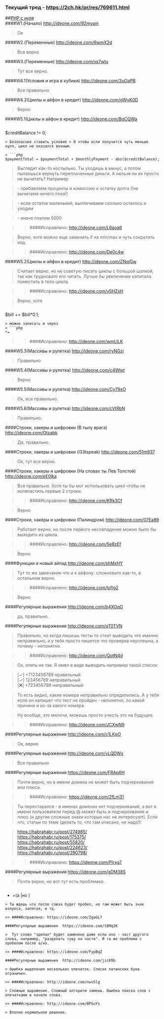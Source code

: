 ### Текущий тред - https://2ch.hk/pr/res/769611.html
##<a href="http://archive-ipq-co.narod.ru">PHP с нуля</a>  
####W1.(Начало) http://ideone.com/92myam

> Ок

####W2.(Переменные) http://ideone.com/6wmX2d
 
> Все верно

####W3.(Переменные) http://ideone.com/xs7wtu
 
> Тут все верно.

####W4.1(Условия и игра в кубики) http://ideone.com/2uOaPB
 
> Все правильно

####W4.2(Циклы и айфон в кредит) http://ideone.com/gWyK0D
 
> Верно

####W5.1(Циклы и айфон в кредит) http://ideone.com/BqCQWa

> ```php 
$creditBalance != 0;
```
> Безопаснее ставить условие > 0 чтобы если получится чуть меньше нуля, цикл не оказался вечным.

> ```php 
$paymentTotal = $paymentTotal + $monthlyPayment - abs($creditBalance);
```
> Выглядит как-то костыльно. Ты уходишь в минус, а потом пытаешься вернуть переплаченные деньги. А нельзя ли их просто не вычитать? Например 

> \- прибавляем проценты и комиссию к остатку долга (!не вычитаем ничего пока!) 

> \- если остаток маленький, выплачиваем сколько осталось и уходим 

> \- иначе платим 5000

>> ####Исправлено: http://ideone.com/L6aoa6

> Верно, хотя можно еще заменить if на min/max и чуть сократить код. 

>> ####Исправлено: http://ideone.com/De0c4w

####W5.2(Циклы и айфон в кредит) http://ideone.com/ZNqjGw

> Считает верно, но не советую писать циклы с большой шапкой, так как трудновато его читать. Лучше бы увеличение капитала поместить в тело цикла.

>> ####Исправлено: http://ideone.com/v5HZxH

> Верно, хотя 
> ```php 
$bill += $bill*0.1; 
``` 
> можно записать и через 
> ```php
*=
```
>> ####Исправлено: http://ideone.com/wmLILK

####W5.3(Массивы и рулетка) http://ideone.com/ryNGzj

> Правильно

####W5.4(Массивы и рулетка) http://ideone.com/c4Wtet

> Верно

####W5.5(Массивы и рулетка) http://ideone.com/Cy79xO

> Ок, все правильно. 

####W5.6(Массивы и рулетка) http://ideone.com/cVtRbN

> Правильно.

####Строки, хакеры и шифровки (В тылу врага) http://ideone.com/Otzabk

> Да, правильно.

####Строки, хакеры и шифровки (l33tspeak) http://ideone.com/51m937 

> Ок, тут все верно.

####Строки, хакеры и шифровки (На словах ты Лев Толстой) http://ideone.com/eE0lka

> Все правильно. Хотя ты бы мог использовать цикл чтобы не копипастить первые 2 строки.

>> ####Исправлено: http://ideone.com/KRk3Cf

> Верно

####Строки, хакеры и шифровки (Палиндром) http://ideone.com/07Ea89

> Работает верно, но после первого несовпадения можно было бы выходить из цикла.

>> ####Исправлено: http://ideone.com/5e8zEf

> Верно

####Функции и новый айпад http://ideone.com/shMxHY

> Тут то же замечание что и к айфону: сложновато как-то, в остальном верно.

>> ####Исправлено: http://ideone.com/Ioflg2

> Верно

####Регулярные выражения http://ideone.com/b4XOqO

> да, правильно.

####Регулярные выражения http://ideone.com/qT0TVN

> Правильно, но когда пишешь тесты то стоит выводить что именно неправильно, а у тебя просто пишется что проверка неуспешна, а почему - непонятно.

>> ####Исправлено: http://ideone.com/QqtN4d

> Ох, опять не так. Я имел в виде выводить например такой список: 

> [✓] +7123456789 правильный  
> [✓] 123456789 неправильный  
> [❌] +723456789 неправильный  

> То есть видно, какие номера неправильно определились. А у тебя если он напишет что тест не пройден - непонятно, по какой причине и из-за какого номера. 

> Ну вообще, это мелочи, можешь просто учесть это на будущее.

>> ####Исправлено: http://ideone.com/JCXwN9

####Регулярные выражения  http://ideone.com/c1LKpO

> Ок, верно

####Регулярные выражения  http://ideone.com/vLQDWx

> Все правильно

####Регулярные выражения  https://ideone.com/FRAp6H

> Почти верно, но в имени домена не может быть подчеркивания или плюса.

>> ####Исправлено: https://ideone.com/2fLm31

> Ты перестарался - в именах доменах нет подчеркиваний, а вот в имени пользователя перед @ может быть и подчеркивание и плюс (и другие сложные знаки которые нас не интересуют). Если что, статьи по теме (делать то, что там описано, не надо!):

>  https://habrahabr.ru/post/274985/   
>  https://habrahabr.ru/post/175375/   
>  https://habrahabr.ru/post/55820/   
>  https://habrahabr.ru/post/224623/   
>  https://habrahabr.ru/post/280798/

>> ####Исправлено: https://ideone.com/Plrxg7

####Регулярные выражения  https://ideone.com/gDM38S

> Почти верно, но вот тут есть проблемка: 

> ```php
* +(a |но )
```
> Ты ждешь что после союза будет пробел, но там может быть знак вопроса, запятая, и тд. 

>> ####Исправлено: https://ideone.com/ZgaGL7

####Регулярные выражения  https://ideone.com/t8Mq2K

>  Тут слово "зделал" будет заменено даже если оно - част другого слова, например, "разделать тушу на части". И та же проблема с пробелом после а/но.

>> ####Исправлено: https://ideone.com/FypBqZ

####Регулярные выражения  http://ideone.com/jicK9b

> Ошибка выделения нескольких опечаток. Список латинских букв ограничен.

>> ####Исправлено: http://ideone.com/nwvSlg

> Сложные выражения. Сложный алгоритм замены. Ошибка поиска слов с опечатками в начале слова.

>> ####Исправлено: http://ideone.com/BPGuYs

> Вполне нормальное решение. 
